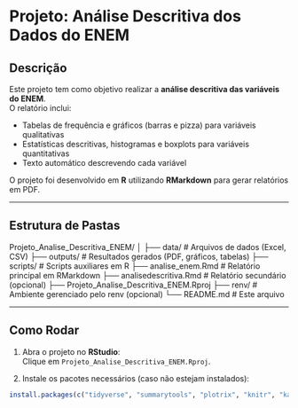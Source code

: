 # Projeto: Análise Descritiva dos Dados do ENEM

## Descrição
Este projeto tem como objetivo realizar a **análise descritiva das variáveis do ENEM**.  
O relatório inclui:  

- Tabelas de frequência e gráficos (barras e pizza) para variáveis qualitativas  
- Estatísticas descritivas, histogramas e boxplots para variáveis quantitativas  
- Texto automático descrevendo cada variável  

O projeto foi desenvolvido em **R** utilizando **RMarkdown** para gerar relatórios em PDF.

---

## Estrutura de Pastas

Projeto_Analise_Descritiva_ENEM/
│
├── data/ # Arquivos de dados (Excel, CSV)
├── outputs/ # Resultados gerados (PDF, gráficos, tabelas)
├── scripts/ # Scripts auxiliares em R
├── analise_enem.Rmd # Relatório principal em RMarkdown
├── analisedescritiva.Rmd # Relatório secundário (opcional)
├── Projeto_Analise_Descritiva_ENEM.Rproj
├── renv/ # Ambiente gerenciado pelo renv (opcional)
└── README.md # Este arquivo


---

## Como Rodar

1. Abra o projeto no **RStudio**:  
   Clique em `Projeto_Analise_Descritiva_ENEM.Rproj`.

2. Instale os pacotes necessários (caso não estejam instalados):

```r
install.packages(c("tidyverse", "summarytools", "plotrix", "knitr", "kableExtra", "readxl"))
